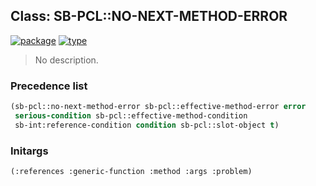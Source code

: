 ## Class: SB-PCL::NO-NEXT-METHOD-ERROR
[![package](https://img.shields.io/badge/Package-SB--PCL-5f9ea0.svg?style=social&colorA=999999)](../) [![type](https://img.shields.io/badge/Type-Class-5f9ea0.svg?style=social&colorA=999999)](../#class) 

> No description.

### Precedence list
```cl
(sb-pcl::no-next-method-error sb-pcl::effective-method-error error
 serious-condition sb-pcl::effective-method-condition
 sb-int:reference-condition condition sb-pcl::slot-object t)
```
### Initargs
```cl
(:references :generic-function :method :args :problem)
```

